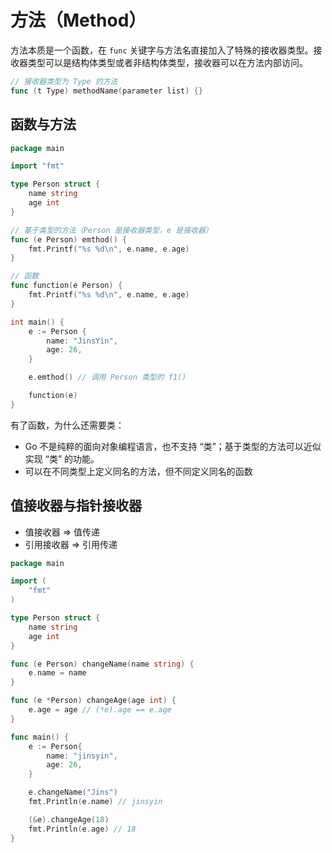 # 方法（Method）

方法本质是一个函数，在 `func` 关键字与方法名直接加入了特殊的接收器类型。接收器类型可以是结构体类型或者非结构体类型，接收器可以在方法内部访问。

```go
// 接收器类型为 Type 的方法
func (t Type) methodName(parameter list) {}
```

## 函数与方法

```go
package main

import "fmt"

type Person struct {
    name string
    age int
}

// 基于类型的方法（Person 是接收器类型，e 是接收器）
func (e Person) emthod() {
    fmt.Printf("%s %d\n", e.name, e.age)
}

// 函数
func function(e Person) {
    fmt.Printf("%s %d\n", e.name, e.age)
}

int main() {
    e := Person {
        name: "JinsYin",
        age: 26,
    }

    e.emthod() // 调用 Person 类型的 f1()

    function(e)
}
```

有了函数，为什么还需要类：

* Go 不是纯粹的面向对象编程语言，也不支持 “类”；基于类型的方法可以近似实现 “类” 的功能。
* 可以在不同类型上定义同名的方法，但不同定义同名的函数

## 值接收器与指针接收器

* 值接收器 => 值传递
* 引用接收器 => 引用传递

```go
package main

import (
    "fmt"
)

type Person struct {
    name string
    age int
}

func (e Person) changeName(name string) {
    e.name = name
}

func (e *Person) changeAge(age int) {
    e.age = age // (*e).age == e.age
}

func main() {
    e := Person{
        name: "jinsyin",
        age: 26,
    }

    e.changeName("Jins")
    fmt.Println(e.name) // jinsyin

    (&e).changeAge(18)
    fmt.Println(e.age) // 18
}
```
